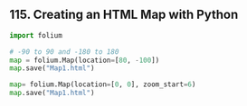 ## 115. Creating an HTML Map with Python

```python
import folium

# -90 to 90 and -180 to 180
map = folium.Map(location=[80, -100])
map.save("Map1.html")

map= folium.Map(location=[0, 0], zoom_start=6)
map.save("Map1.html")
```